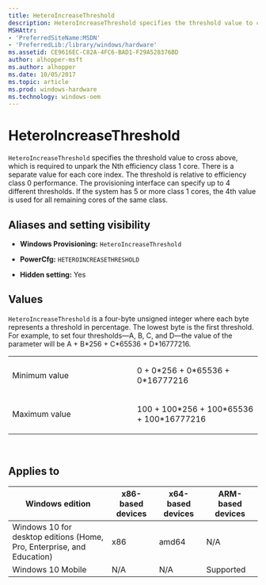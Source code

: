 ```yaml
---
title: HeteroIncreaseThreshold
description: HeteroIncreaseThreshold specifies the threshold value to cross above, which is required to unpark the Nth efficiency class 1 core. There is a separate value for each core index. The threshold is relative to efficiency class 0 performance.
MSHAttr:
- 'PreferredSiteName:MSDN'
- 'PreferredLib:/library/windows/hardware'
ms.assetid: CE9616EC-C82A-4FC6-BAD1-F29A528376BD
author: alhopper-msft
ms.author: alhopper
ms.date: 10/05/2017
ms.topic: article
ms.prod: windows-hardware
ms.technology: windows-oem
---
```


# HeteroIncreaseThreshold


`HeteroIncreaseThreshold` specifies the threshold value to cross above, which is required to unpark the Nth efficiency class 1 core. There is a separate value for each core index. The threshold is relative to efficiency class 0 performance. The provisioning interface can specify up to 4 different thresholds. If the system has 5 or more class 1 cores, the 4th value is used for all remaining cores of the same class.

## <span id="Aliases_and_setting_visibility"></span><span id="aliases_and_setting_visibility"></span><span id="ALIASES_AND_SETTING_VISIBILITY"></span>Aliases and setting visibility


-   **Windows Provisioning:** `HeteroIncreaseThreshold`

-   **PowerCfg:** `HETEROINCREASETHRESHOLD`

-   **Hidden setting:** Yes

## <span id="Values"></span><span id="values"></span><span id="VALUES"></span>Values


`HeteroIncreaseThreshold` is a four-byte unsigned integer where each byte represents a threshold in percentage. The lowest byte is the first threshold. For example, to set four thresholds—A, B, C, and D—the value of the parameter will be A + B\*256 + C\*65536 + D\*16777216.

<table>
<colgroup>
<col width="50%" />
<col width="50%" />
</colgroup>
<tbody>
<tr class="odd">
<td><p>Minimum value</p></td>
<td><p>0 + 0*256 + 0*65536 + 0*16777216</p></td>
</tr>
<tr class="even">
<td><p>Maximum value</p></td>
<td><p>100 + 100*256 + 100*65536 + 100*16777216</p></td>
</tr>
</tbody>
</table>

 

## <span id="Applies_to"></span><span id="applies_to"></span><span id="APPLIES_TO"></span>Applies to


| Windows edition                                                        | x86-based devices | x64-based devices | ARM-based devices |
|------------------------------------------------------------------------|-------------------|-------------------|-------------------|
| Windows 10 for desktop editions (Home, Pro, Enterprise, and Education) | x86               | amd64             | N/A               |
| Windows 10 Mobile                                                      | N/A               | N/A               | Supported         |
